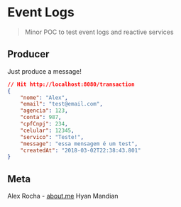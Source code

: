 # Event Logs
> Minor POC to test event logs and reactive services

## Producer

Just produce a message!
```json
// Hit http://localhost:8080/transaction
{
	"nome": "Alex",
	"email": "test@email.com",
	"agencia": 123,
	"conta": 987,
	"cpfCnpj": 234,
	"celular": 12345,
	"servico": "Teste!",
	"message": "essa mensagem é um test",
	"createdAt": "2018-03-02T22:38:43.801"
}
```

## Meta

Alex Rocha - [about.me](http://about.me/alex.rochas)
Hyan Mandian
